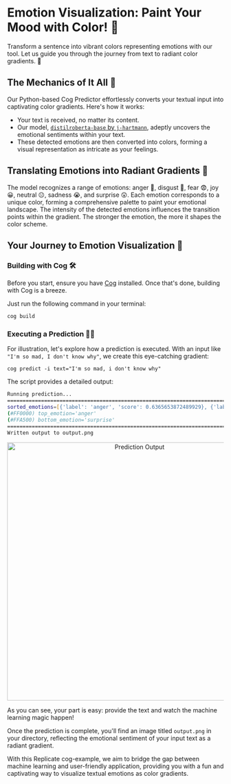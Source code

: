 # **Emotion Visualization: Paint Your Mood with Color!** 🌈

Transform a sentence into vibrant colors representing emotions with our tool. Let us guide you through the journey from text to radiant color gradients. 🎨

## The Mechanics of It All 🤔

Our Python-based Cog Predictor effortlessly converts your textual input into captivating color gradients. Here's how it works:
- Your text is received, no matter its content.
- Our model, [`distilroberta-base` by `j-hartmann`](https://huggingface.co/j-hartmann/emotion-english-distilroberta-base), adeptly uncovers the emotional sentiments within your text.
- These detected emotions are then converted into colors, forming a visual representation as intricate as your feelings.

## Translating Emotions into Radiant Gradients 🎨

The model recognizes a range of emotions: anger 🤬, disgust 🤢, fear 😨, joy 😀, neutral 😐, sadness 😭, and surprise 😲. Each emotion corresponds to a unique color, forming a comprehensive palette to paint your emotional landscape. The intensity of the detected emotions influences the transition points within the gradient. The stronger the emotion, the more it shapes the color scheme.

## Your Journey to Emotion Visualization 🚀

### Building with Cog 🛠️

Before you start, ensure you have [Cog](https://github.com/replicate/cog) installed. Once that's done, building with Cog is a breeze. 

Just run the following command in your terminal:
```zsh
cog build
```

### Executing a Prediction 🏃‍♀️

For illustration, let's explore how a prediction is executed. With an input like `"I'm so mad, I don't know why"`, we create this eye-catching gradient:
```
cog predict -i text="I'm so mad, i don't know why"
```

The script provides a detailed output:
```zsh
Running prediction...
================================================================================
sorted_emotions=[{'label': 'anger', 'score': 0.6365653872489929}, {'label': 'surprise', 'score': 0.22874169051647186}]
(#FF0000) top_emotion='anger'
(#FFA500) bottom_emotion='surprise'
================================================================================
Written output to output.png
```

<center>
    <img src="https://cdn.discordapp.com/attachments/847959427424452639/1115395222696906862/output.png" alt="Prediction Output" width="600px" />
</center>

As you can see, your part is easy: provide the text and watch the machine learning magic happen!

Once the prediction is complete, you'll find an image titled `output.png` in your directory, reflecting the emotional sentiment of your input text as a radiant gradient.

With this Replicate cog-example, we aim to bridge the gap between machine learning and user-friendly application, providing you with a fun and captivating way to visualize textual emotions as color gradients.
